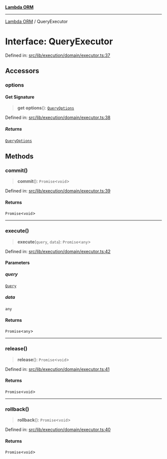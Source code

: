[**Lambda ORM**](../README.md)

***

[Lambda ORM](../README.md) / QueryExecutor

# Interface: QueryExecutor

Defined in: [src/lib/execution/domain/executor.ts:37](https://github.com/lambda-orm/lambdaorm/blob/c3a91c30fec1b72ec517236790b02085e94a7ae1/src/lib/execution/domain/executor.ts#L37)

## Accessors

### options

#### Get Signature

> **get** **options**(): [`QueryOptions`](QueryOptions.md)

Defined in: [src/lib/execution/domain/executor.ts:38](https://github.com/lambda-orm/lambdaorm/blob/c3a91c30fec1b72ec517236790b02085e94a7ae1/src/lib/execution/domain/executor.ts#L38)

##### Returns

[`QueryOptions`](QueryOptions.md)

## Methods

### commit()

> **commit**(): `Promise`\<`void`\>

Defined in: [src/lib/execution/domain/executor.ts:39](https://github.com/lambda-orm/lambdaorm/blob/c3a91c30fec1b72ec517236790b02085e94a7ae1/src/lib/execution/domain/executor.ts#L39)

#### Returns

`Promise`\<`void`\>

***

### execute()

> **execute**(`query`, `data`): `Promise`\<`any`\>

Defined in: [src/lib/execution/domain/executor.ts:42](https://github.com/lambda-orm/lambdaorm/blob/c3a91c30fec1b72ec517236790b02085e94a7ae1/src/lib/execution/domain/executor.ts#L42)

#### Parameters

##### query

[`Query`](../classes/Query.md)

##### data

`any`

#### Returns

`Promise`\<`any`\>

***

### release()

> **release**(): `Promise`\<`void`\>

Defined in: [src/lib/execution/domain/executor.ts:41](https://github.com/lambda-orm/lambdaorm/blob/c3a91c30fec1b72ec517236790b02085e94a7ae1/src/lib/execution/domain/executor.ts#L41)

#### Returns

`Promise`\<`void`\>

***

### rollback()

> **rollback**(): `Promise`\<`void`\>

Defined in: [src/lib/execution/domain/executor.ts:40](https://github.com/lambda-orm/lambdaorm/blob/c3a91c30fec1b72ec517236790b02085e94a7ae1/src/lib/execution/domain/executor.ts#L40)

#### Returns

`Promise`\<`void`\>
